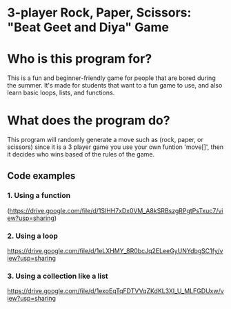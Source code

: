 # 3-player Rock, Paper, Scissors: "Beat Geet and Diya" Game

# Who is this program for?
This is a fun and beginner-friendly game for people that are bored during the summer. It's made for students that want to a fun game to use, and also learn basic loops, lists, and functions. 

# What does the program do?
This program will randomly generate a move such as (rock, paper, or scissors) since it is a 3 player game you use your own funtion 'move[]', then it decides who wins based of the rules of the game.


## Code examples 

### 1. Using a function
(https://drive.google.com/file/d/1SlHH7xDx0VM_A8kSRBszgRPgtPsTxuc7/view?usp=sharing)


### 2. Using a loop 
https://drive.google.com/file/d/1eLXHMY_8R0bcJq2ELeeGyUNYdbgSC1fy/view?usp=sharing

### 3. Using a collection like a list
https://drive.google.com/file/d/1exoEqTqFDTVVqZKdKL3XI_U_MLFGDUxw/view?usp=sharing
